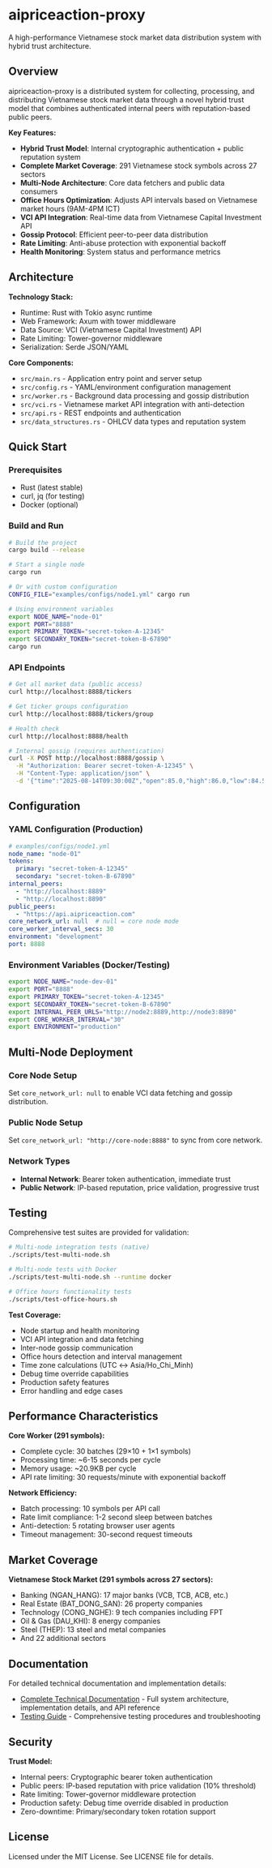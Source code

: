 # aipriceaction-proxy

A high-performance Vietnamese stock market data distribution system with hybrid trust architecture.

## Overview

aipriceaction-proxy is a distributed system for collecting, processing, and distributing Vietnamese stock market data through a novel hybrid trust model that combines authenticated internal peers with reputation-based public peers.

**Key Features:**
- **Hybrid Trust Model**: Internal cryptographic authentication + public reputation system
- **Complete Market Coverage**: 291 Vietnamese stock symbols across 27 sectors
- **Multi-Node Architecture**: Core data fetchers and public data consumers
- **Office Hours Optimization**: Adjusts API intervals based on Vietnamese market hours (9AM-4PM ICT)
- **VCI API Integration**: Real-time data from Vietnamese Capital Investment API
- **Gossip Protocol**: Efficient peer-to-peer data distribution
- **Rate Limiting**: Anti-abuse protection with exponential backoff
- **Health Monitoring**: System status and performance metrics

## Architecture

**Technology Stack:**
- Runtime: Rust with Tokio async runtime
- Web Framework: Axum with tower middleware
- Data Source: VCI (Vietnamese Capital Investment) API
- Rate Limiting: Tower-governor middleware
- Serialization: Serde JSON/YAML

**Core Components:**
- `src/main.rs` - Application entry point and server setup
- `src/config.rs` - YAML/environment configuration management
- `src/worker.rs` - Background data processing and gossip distribution
- `src/vci.rs` - Vietnamese market API integration with anti-detection
- `src/api.rs` - REST endpoints and authentication
- `src/data_structures.rs` - OHLCV data types and reputation system

## Quick Start

### Prerequisites
- Rust (latest stable)
- curl, jq (for testing)
- Docker (optional)

### Build and Run
```bash
# Build the project
cargo build --release

# Start a single node
cargo run

# Or with custom configuration
CONFIG_FILE="examples/configs/node1.yml" cargo run

# Using environment variables
export NODE_NAME="node-01"
export PORT="8888"
export PRIMARY_TOKEN="secret-token-A-12345"
export SECONDARY_TOKEN="secret-token-B-67890"
cargo run
```

### API Endpoints
```bash
# Get all market data (public access)
curl http://localhost:8888/tickers

# Get ticker groups configuration
curl http://localhost:8888/tickers/group

# Health check
curl http://localhost:8888/health

# Internal gossip (requires authentication)
curl -X POST http://localhost:8888/gossip \
  -H "Authorization: Bearer secret-token-A-12345" \
  -H "Content-Type: application/json" \
  -d '{"time":"2025-08-14T09:30:00Z","open":85.0,"high":86.0,"low":84.5,"close":85.5,"volume":1000000,"symbol":"VCB"}'
```

## Configuration

### YAML Configuration (Production)
```yaml
# examples/configs/node1.yml
node_name: "node-01"
tokens:
  primary: "secret-token-A-12345"
  secondary: "secret-token-B-67890"
internal_peers:
  - "http://localhost:8889"
  - "http://localhost:8890"
public_peers:
  - "https://api.aipriceaction.com"
core_network_url: null  # null = core node mode
core_worker_interval_secs: 30
environment: "development"
port: 8888
```

### Environment Variables (Docker/Testing)
```bash
export NODE_NAME="node-dev-01"
export PORT="8888"
export PRIMARY_TOKEN="secret-token-A-12345"
export SECONDARY_TOKEN="secret-token-B-67890"
export INTERNAL_PEER_URLS="http://node2:8889,http://node3:8890"
export CORE_WORKER_INTERVAL="30"
export ENVIRONMENT="production"
```

## Multi-Node Deployment

### Core Node Setup
Set `core_network_url: null` to enable VCI data fetching and gossip distribution.

### Public Node Setup
Set `core_network_url: "http://core-node:8888"` to sync from core network.

### Network Types
- **Internal Network**: Bearer token authentication, immediate trust
- **Public Network**: IP-based reputation, price validation, progressive trust

## Testing

Comprehensive test suites are provided for validation:

```bash
# Multi-node integration tests (native)
./scripts/test-multi-node.sh

# Multi-node tests with Docker
./scripts/test-multi-node.sh --runtime docker

# Office hours functionality tests
./scripts/test-office-hours.sh
```

**Test Coverage:**
- Node startup and health monitoring
- VCI API integration and data fetching
- Inter-node gossip communication
- Office hours detection and interval management
- Time zone calculations (UTC ↔ Asia/Ho_Chi_Minh)
- Debug time override capabilities
- Production safety features
- Error handling and edge cases

## Performance Characteristics

**Core Worker (291 symbols):**
- Complete cycle: 30 batches (29×10 + 1×1 symbols)
- Processing time: ~6-15 seconds per cycle
- Memory usage: ~20.9KB per cycle
- API rate limiting: 30 requests/minute with exponential backoff

**Network Efficiency:**
- Batch processing: 10 symbols per API call
- Rate limit compliance: 1-2 second sleep between batches
- Anti-detection: 5 rotating browser user agents
- Timeout management: 30-second request timeouts

## Market Coverage

**Vietnamese Stock Market (291 symbols across 27 sectors):**
- Banking (NGAN_HANG): 17 major banks (VCB, TCB, ACB, etc.)
- Real Estate (BAT_DONG_SAN): 26 property companies
- Technology (CONG_NGHE): 9 tech companies including FPT
- Oil & Gas (DAU_KHI): 8 energy companies
- Steel (THEP): 13 steel and metal companies
- And 22 additional sectors

## Documentation

For detailed technical documentation and implementation details:
- [Complete Technical Documentation](docs/README.md) - Full system architecture, implementation details, and API reference
- [Testing Guide](docs/TESTING_GUIDE.md) - Comprehensive testing procedures and troubleshooting

## Security

**Trust Model:**
- Internal peers: Cryptographic bearer token authentication
- Public peers: IP-based reputation with price validation (10% threshold)
- Rate limiting: Tower-governor middleware protection
- Production safety: Debug time override disabled in production
- Zero-downtime: Primary/secondary token rotation support

## License

Licensed under the MIT License. See LICENSE file for details.
